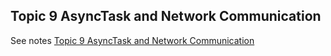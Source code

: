 ## Topic 9 AsyncTask and Network Communication

See notes [Topic 9 AsyncTask and Network Communication](https://edward2.solent.ac.uk/course/mad/part9.xhtml) 

 
